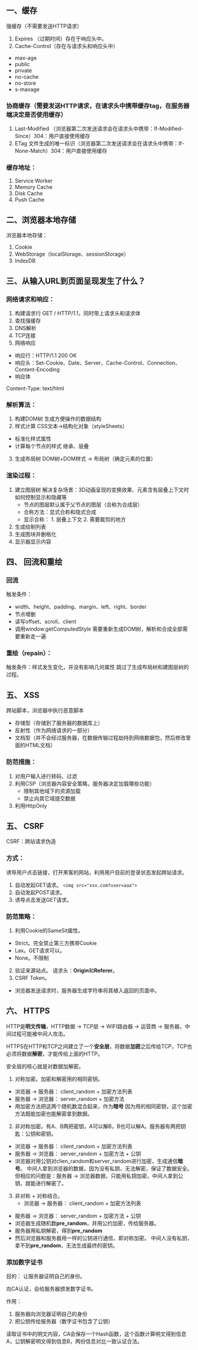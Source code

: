 ## 一、缓存
强缓存（不需要发送HTTP请求）
1. Expires （过期时间）存在于响应头中。
2. Cache-Control（存在与请求头和响应头中）
  - max-age
  - public
  - private
  - no-cache
  - no-store
  - s-maxage

### 协商缓存（需要发送HTTP请求，在请求头中携带缓存tag，在服务器端决定是否使用缓存）
1. Last-Modified （浏览器第二次发送请求会在请求头中携带：If-Modified-Since）304：用户直接使用缓存
2. ETag 文件生成的唯一标识（浏览器第二次发送请求会在请求头中携带：If-None-Match）304：用户直接使用缓存

### 缓存地址：
1. Service Worker
2. Memory Cache
3. Disk Cache
4. Push Cache


## 二、浏览器本地存储
浏览器本地存储：
1. Cookie
2. WebStorage（localStorage、sessionStorage）
3. IndexDB


## 三、从输入URL到页面呈现发生了什么？

### 网络请求和响应：
1. 构建请求行 GET / HTTP/1.1，同时带上请求头和请求体
2. 查找强缓存
3. DNS解析
4. TCP连接
5. 网络响应
  - 响应行：HTTP/1.1 200 OK
  - 响应头：Set-Cookie、Date、Server、Cache-Control、Connection、Content-Encoding
  - 响应体

Content-Type: text/html
### 解析算法：
1. 构建DOM树  生成方便操作的数据结构
2. 样式计算 CSS文本->结构化对象（styleSheets）
  - 标准化样式属性
  - 计算每个节点的样式  继承、层叠
3. 生成布局树 DOM树+DOM样式 -> 布局树（确定元素的位置）

### 渲染过程：
1. 建立图层树  解决复杂场景：3D动画呈现的变换效果、元素含有层叠上下文时如何控制显示和隐藏等
      - 节点的图层默认属于父节点的图层（合称为合成层）
      - 合称方法：显式合称和隐式合成
      - 显示合称： 1. 层叠上下文 2. 需要裁剪的地方
2. 生成绘制列表
3. 生成图块并删格化
4. 显示器显示内容

## 四、 回流和重绘

### 回流
触发条件：
  - width、height、padding、margin、left、right、border
  - 节点增删
  - 读写offset、scroll、client
  - 调用window.getComputedStyle
需要重新生成DOM树，解析和合成全部需要重新走一遍

### 重绘（repain）：
触发条件：样式发生变化，并没有影响几何属性
跳过了生成布局树和建图层树的过程。

## 五、 XSS
跨站脚本，浏览器中执行恶意脚本
- 存储型（存储到了服务器的数据库上）
- 反射性（作为网络请求的一部分）
- 文档型（并不会经过服务器，在数据传输过程劫持到网络数据包，然后修改里面的HTML文档）

### 防范措施：
1. 对用户输入进行转码、过滤
2. 利用CSP（浏览器内容安全策略，服务器决定加载哪些功能）
   - 限制其他域下的资源加载
   - 禁止向其它域提交数据
3. 利用HttpOnly

## 五、 CSRF
CSRF：跨站请求伪造

### 方式：
诱导用户点击链接，打开黑客的网站，利用用户目前的登录状态发起跨站请求。

1. 自动发起GET请求。 `<img src="xxx.com?user=aaa">`
2. 自动发起POST请求。
3. 诱导点击发送GET请求。

### 防范策略：
1. 利用Cookie的SameSit属性。
  - Strict。完全禁止第三方携带Cookie
  - Lax。GET请求可以。
  - None。不限制
2. 验证来源站点。 请求头：**Origin**和**Referer**。
3. CSRF Token。
  - 浏览器发送请求时，服务器生成字符串将其植入返回的页面中。

## 六、 HTTPS
HTTP是**明文传输**，HTTP数据 -> TCP层 -> WIFI路由器 -> 运营商 -> 服务器，中间过程可能被中间人攻击。

HTTPS在HTTP和TCP之间建立了一个**安全层**，将数据**加密**之后传给TCP，TCP也必须将数据**解密**，才能传给上面的HTTP。

安全层的核心就是对数据加解密。

1. 对称加密。加密和解密用的相同密钥。
  - 浏览器 -> 服务器： client_random + 加密方法列表
  - 服务器 -> 浏览器： server_random + 加密方法
  - 用加密方法把这两个随机数混合起来，作为**暗号**
因为用的相同密钥，这个加密方法既能加密也能解密拿到数据。
2. 非对称加密。有A、B两把密钥，A可以解B，B也可以解A。服务器有两把钥匙：公钥和密钥。
  - 浏览器 -> 服务器： client_random + 加密方法列表
  - 服务器 -> 浏览器： server_random + 加密方法 + 公钥
  - 浏览器对用公钥对clien_random和server_random进行加密，生成通信**暗号**。
中间人拿到浏览器的数据，因为没有私钥，无法解密，保证了数据安全。
但相应的问题是：服务器 -> 浏览器数据，只能用私钥加密，中间人拿到公钥，就能进行解密了。
3. 非对称 + 对称结合。
   - 浏览器 -> 服务器： client_random + 加密方法列表
  - 服务器 -> 浏览器： server_random + 加密方法 + 公钥
  - 浏览器生成随机数**pre_random**，并用公约加密，传给服务器。
  - 服务器用私钥解密，得到**pre_random**
  - 然后浏览器和服务器用一样的公钥进行通信，即对称加密。
中间人没有私钥，拿不到**pre_random**，无法生成最终的密钥。

### 添加数字证书
目的： 让服务器证明自己的身份。

向CA认证，会给服务器颁发数字证书。

作用：
1. 服务器向浏览器证明自己的身份
2. 把公钥传给服务器（数字证书包含了公钥）

读取证书中的明文内容，CA会保存一个Hash函数，这个函数计算明文得到信息A，公钥解密明文得到信息B，两份信息对比一致认证合法。
